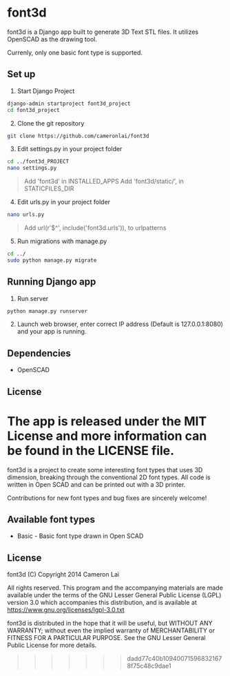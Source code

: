 # font3d

font3d is a Django app built to generate 3D Text STL files. 
It utilizes OpenSCAD as the drawing tool.

Currenly, only one basic font type is supported.

## Set up

1. Start Django Project 

  ``` bash
  django-admin startproject font3d_project
  cd font3d_project
  ```

2. Clone the git repository

  ``` bash
  git clone https://github.com/cameronlai/font3d
  ```
  
3. Edit settings.py in your project folder

  ``` bash
  cd ../font3d_PROJECT
  nano settings.py
  ```

  > Add 'font3d' in INSTALLED_APPS
  > Add 'font3d/static/', in STATICFILES_DIR

4. Edit urls.py in your project folder 
  
  ``` bash
  nano urls.py
  ```

  > Add url(r'$^', include('font3d.urls')), to urlpatterns
  

5. Run migrations with manage.py

  ``` bash
  cd ../
  sudo python manage.py migrate
  ```

## Running Django app

1. Run server

  ``` bash
  python manage.py runserver
  ```

2. Launch web browser, enter correct IP address (Default is 127.0.0.1:8080) and your app is running.

## Dependencies

- OpenSCAD

## License

The app is released under the MIT License and more information can be found in the LICENSE file.
=======
font3d is a project to create some interesting font types that uses 3D dimension, breaking through the conventional 2D font types. All code is written in Open SCAD and can be printed out with a 3D printer. 

Contributions for new font types and bug fixes are sincerely welcome!

## Available font types

- Basic - Basic font type drawn in Open SCAD

## License

font3d 
(C) Copyright 2014 Cameron Lai
 
All rights reserved. This program and the accompanying materials
are made available under the terms of the GNU Lesser General Public License
(LGPL) version 3.0 which accompanies this distribution, and is available at
https://www.gnu.org/licenses/lgpl-3.0.txt
 
font3d is distributed in the hope that it will be useful,
but WITHOUT ANY WARRANTY; without even the implied warranty of
MERCHANTABILITY or FITNESS FOR A PARTICULAR PURPOSE. See the GNU
Lesser General Public License for more details.

>>>>>>> dadd77c40b109400715968321678f75c48c9dae1
